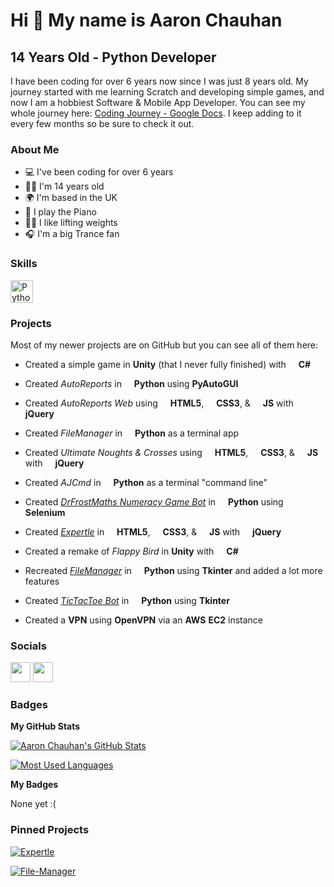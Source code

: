 Hi 👋 My name is Aaron Chauhan
==============================

14 Years Old - Python Developer
---------------------------------------------

I have been coding for over 6 years now since I was just 8 years old. My journey started with me learning Scratch and developing simple games, and now I am a hobbiest Software & Mobile App Developer. You can see my whole journey here: [Coding Journey - Google Docs](https://docs.google.com/document/d1pp72OmKtEoKodtArt90codOBIdydvExuMR7Cg1q\_Eao/edit?usp=sharing). I keep adding to it every few months so be sure to check it out.



### About Me

* 💻  I've been coding for over 6 years
* 👨‍💻  I'm 14 years old
* 🌍  I'm based in the UK
* 🎹  I play the Piano
* 🏋️‍♂️  I like lifting weights
* 🎧  I'm a big Trance fan



### Skills

<p align="left">
<img src="https://raw.githubusercontent.com/danielcranney/readme-generator/main/public/icons/skills/python-colored.svg" width="36" height="36" alt="Python">
</p>



### Projects

Most of my newer projects are on GitHub but you can see all of them here:

* Created a simple game in **Unity** (that I never fully finished) with 
<img src="https://raw.githubusercontent.com/danielcranney/readme-generator/main/public/icons/skills/csharp-colored.svg" width="12" height="12"> **C#**

* Created _AutoReports_ in 
<img src="https://raw.githubusercontent.com/danielcranney/readme-generator/main/public/icons/skills/python-colored.svg" width="12" height="12"> **Python** using **PyAutoGUI**

* Created _AutoReports Web_ using 
<img src="https://raw.githubusercontent.com/danielcranney/readme-generator/main/public/icons/skills/html5-colored.svg" width="12" height="12"> **HTML5**, 
<img src="https://raw.githubusercontent.com/danielcranney/readme-generator/main/public/icons/skills/css3-colored.svg" width="12" height="12"> **CSS3**, & 
<img src="https://raw.githubusercontent.com/danielcranney/readme-generator/main/public/icons/skills/javascript-colored.svg" width="12" height="12"> **JS** with 
<img src="https://raw.githubusercontent.com/danielcranney/readme-generator/main/public/icons/skills/jquery-colored.svg" width="12" height="12"> **jQuery**

* Created _FileManager_ in <img src="https://raw.githubusercontent.com/danielcranney/readme-generator/main/public/icons/skills/python-colored.svg" width="12" height="12"> **Python** as a terminal app

* Created _Ultimate Noughts & Crosses_ using 
<img src="https://raw.githubusercontent.com/danielcranney/readme-generator/main/public/icons/skills/html5-colored.svg" width="12" height="12"> **HTML5**, 
<img src="https://raw.githubusercontent.com/danielcranney/readme-generator/main/public/icons/skills/css3-colored.svg" width="12" height="12"> **CSS3**, & 
<img src="https://raw.githubusercontent.com/danielcranney/readme-generator/main/public/icons/skills/javascript-colored.svg" width="12" height="12"> **JS** with 
<img src="https://raw.githubusercontent.com/danielcranney/readme-generator/main/public/icons/skills/jquery-colored.svg" width="12" height="12"> **jQuery**

* Created _AJCmd_ in <img src="https://raw.githubusercontent.com/danielcranney/readme-generator/main/public/icons/skills/python-colored.svg" width="12" height="12"> **Python** as a terminal "command line"

* Created _[DrFrostMaths Numeracy Game Bot](https://github.com/aaronjc15128/Dr-Frost-Maths-Numeracy-Game-Bot)_ in
<img src="https://raw.githubusercontent.com/danielcranney/readme-generator/main/public/icons/skills/python-colored.svg" width="12" height="12"> **Python** using **Selenium**

* Created _[Expertle](https://github.com/aaronjc15128/Expertle)_ in
<img src="https://raw.githubusercontent.com/danielcranney/readme-generator/main/public/icons/skills/html5-colored.svg" width="12" height="12"> **HTML5**, 
<img src="https://raw.githubusercontent.com/danielcranney/readme-generator/main/public/icons/skills/css3-colored.svg" width="12" height="12"> **CSS3**, & 
<img src="https://raw.githubusercontent.com/danielcranney/readme-generator/main/public/icons/skills/javascript-colored.svg" width="12" height="12"> **JS** with 
<img src="https://raw.githubusercontent.com/danielcranney/readme-generator/main/public/icons/skills/jquery-colored.svg" width="12" height="12"> **jQuery**

* Created a remake of _Flappy Bird_ in **Unity** with <img src="https://raw.githubusercontent.com/danielcranney/readme-generator/main/public/icons/skills/csharp-colored.svg" width="12" height="12"> **C#**

* Recreated _[FileManager](https://github.com/aaronjc15128/File-Manager)_ in <img src="https://raw.githubusercontent.com/danielcranney/readme-generator/main/public/icons/skills/python-colored.svg" width="12" height="12"> **Python** using **Tkinter** and added a lot more features

* Created _[TicTacToe Bot](https://github.com/aaronjc15128/Tic-Tac-Toe-Bot)_ in
<img src="https://raw.githubusercontent.com/danielcranney/readme-generator/main/public/icons/skills/python-colored.svg" width="12" height="12"> **Python** using **Tkinter**

* Created a **VPN** using **OpenVPN** via an **AWS** **EC2** instance



### Socials

<p align="left"> <a href="https://discord.com/users/aaronjc#5057" target="_blank" rel="noreferrer"><img src="https://raw.githubusercontent.com/danielcranney/readme-generator/main/public/icons/socials/discord.svg" width="32" height="32" /></a> <a href="https://www.github.com/aaronjc15128" target="_blank" rel="noreferrer"><img src="https://raw.githubusercontent.com/danielcranney/readme-generator/main/public/icons/socials/github.svg" width="32" height="32" /></a></p>



### Badges

<b>My GitHub Stats</b>

[![Aaron Chauhan's GitHub Stats](https://github-readme-stats.vercel.app/api?username=aaronjc15128&show_icons=true&theme=dracula)](https://github.com/aaronjc15128)

[![Most Used Languages](https://github-readme-stats.vercel.app/api/top-langs/?username=aaronjc15128&layout=compact&langs_count=5&theme=dracula)](https://github.com/aaronjc15128)


<b>My Badges</b>

None yet :(



### Pinned Projects

[![Expertle](https://github-readme-stats.vercel.app/api/pin/?username=aaronjc15128&repo=Expertle&theme=dracula)](https://github.com/aaronjc15128/Expertle)

[![File-Manager](https://github-readme-stats.vercel.app/api/pin/?username=aaronjc15128&repo=File-Manager&theme=dracula)](https://github.com/aaronjc15128/File-Manager)
